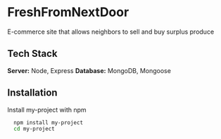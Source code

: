 # FreshFromNextDoor

E-commerce site that allows neighbors to sell and buy surplus produce

## Tech Stack

**Server:** Node, Express
**Database:** MongoDB, Mongoose

## Installation

Install my-project with npm

```bash
  npm install my-project
  cd my-project
```
